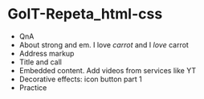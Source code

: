 # GoIT-Repeta_html-css

- QnA
- About strong and em. I love <em>сarrot</em> and I <em>love</em> carrot
- Address markup
- Title and call
- Embedded content. Add videos from services like YT
- Decorative effects: icon button part 1
- Practice
